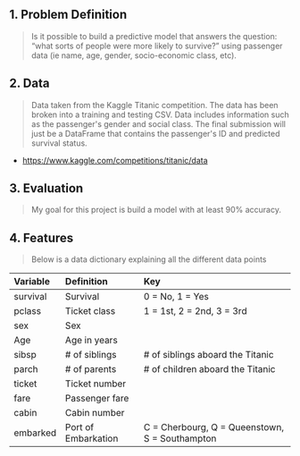 ## 1. Problem Definition
> Is it possible to build a predictive model that answers the question: “what sorts of people were more likely to survive?” using passenger data (ie name, age, gender, socio-economic class, etc).

## 2. Data
>Data taken from the Kaggle Titanic competition. The data has been broken into a training and testing CSV. Data includes information such as the passenger's gender and social class. The final submission will just be a DataFrame that contains the passenger's ID and predicted survival status.

* https://www.kaggle.com/competitions/titanic/data

## 3. Evaluation
>My goal for this project is build a model with at least 90% accuracy.


## 4. Features 
>Below is a data dictionary explaining all the different data points

|Variable| Definition| Key|
|:-------|:----------|:---|
|survival|Survival|0 = No, 1 = Yes|
|pclass|Ticket class|1 = 1st, 2 = 2nd, 3 = 3rd|
|sex|Sex|
|Age|Age in years|
|sibsp|# of siblings |# of siblings aboard the Titanic|
|parch|# of parents |# of children aboard the Titanic|
|ticket|Ticket number|
|fare|Passenger fare|
|cabin|Cabin number|
|embarked|Port of Embarkation|C = Cherbourg, Q = Queenstown, S = Southampton|
